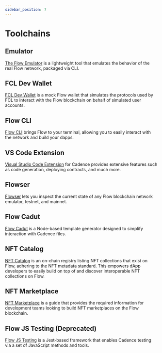 ```yaml
---
sidebar_position: 7
---
```


# Toolchains

## Emulator

[The Flow Emulator](./emulator/index.md) is a lightweight tool that emulates the behavior of the real Flow network, packaged via CLI.

## FCL Dev Wallet

[FCL Dev Wallet](./fcl-dev-wallet/index.md) is a mock Flow wallet that simulates the protocols used by FCL to interact with the Flow blockchain on behalf of simulated user accounts.

## Flow CLI

[Flow CLI](./flow-cli/index.md) brings Flow to your terminal, allowing you to easily interact with the network and build your dapps.

## VS Code Extension

[Visual Studio Code Extension](./vscode-extension/index.mdx) for Cadence provides extensive features such as code generation, deploying contracts, and much more.

## Flowser

[Flowser](https://flowser.dev/) lets you inspect the current state of any Flow blockchain network emulator, testnet, and mainnet.

## Flow Cadut

[Flow Cadut](./flow-cadut/api.md) is a Node-based template generator designed to simplify interaction with Cadence files.

## NFT Catalog

[NFT Catalog](./nft-catalog/overview.mdx) is an on-chain registry listing NFT collections that exist on Flow, adhering to the NFT metadata standard. This empowers dApp developers to easily build on top of and discover interoperable NFT collections on Flow.

## NFT Marketplace

[NFT Marketplace](./nft-marketplace/index.md) is a guide that provides the required information for development teams looking to build NFT marketplaces on the Flow blockchain.

## Flow JS Testing (Deprecated)

[Flow JS Testing](./flow-js-testing/index.md) is a Jest-based framework that enables Cadence testing via a set of JavaScript methods and tools.
